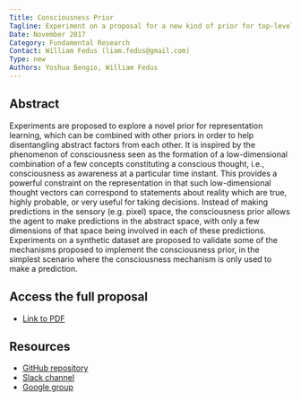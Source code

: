 ```yaml
---
Title: Consciousness Prior
Tagline: Experiment on a proposal for a new kind of prior for top-level abstract representations, inspired by our understanding of consciousness.
Date: November 2017
Category: Fundamental Research
Contact: William Fedus (liam.fedus@gmail.com)
Type: new
Authors: Yoshua Bengio, William Fedus
---
```


## Abstract

Experiments are proposed to explore a
novel prior for representation learning,
which can be combined with other priors in
order to help disentangling abstract factors
from each other. It is inspired by the phenomenon
of consciousness seen as the formation
of a low-dimensional combination
of a few concepts constituting a conscious
thought, i.e., consciousness as awareness
at a particular time instant. This provides
a powerful constraint on the representation
in that such low-dimensional thought vectors
can correspond to statements about reality
which are true, highly probable, or
very useful for taking decisions. Instead
of making predictions in the sensory (e.g.
pixel) space, the consciousness prior allows
the agent to make predictions in the abstract
space, with only a few dimensions
of that space being involved in each of
these predictions. Experiments on a synthetic
dataset are proposed to validate some
of the mechanisms proposed to implement
the consciousness prior, in the simplest scenario
where the consciousness mechanism
is only used to make a prediction.


## Access the full proposal

- [Link to PDF](/pdf/bengio-consciousness-prior.pdf)


## Resources

- [GitHub repository](https://github.com/AI-ON/TheConsciousnessPrior)
- [Slack channel](https://theconsciousnessprior.slack.com/join/shared_invite/enQtMjg5MDg0NDY1NjAyLWRjZTcyY2VjMzFjMWI5YTQ0MmRjY2RmZjc4NTZkMzdmMzc4YWNkYTM3YjgwNTRmNWVkOWNmMmFiYzBhZDUxNzI)
- [Google group](https://groups.google.com/forum/#!forum/the-consciousness-prior)